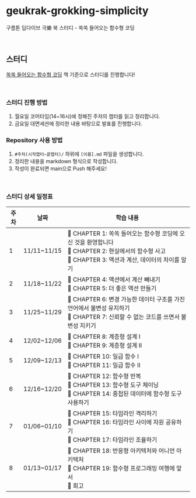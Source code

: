 # geukrak-grokking-simplicity
구름톤 딥다이브 극樂 북 스터디 - 쏙쏙 들어오는 함수형 코딩

<br />

## 스터디

[쏙쏙 들어오는 함수형 코딩](https://m.yes24.com/Goods/Detail/108748841) 책 기준으로 스터디를 진행합니다!

<br />

### 스터디 진행 방법

1. 월요일 코어타임(14~16시)에 정해진 주차의 챕터를 읽고 정리합니다.
2. 금요일 대면세션에 정리한 내용 바탕으로 발표를 진행합니다.

### Repository 사용 방법

1. `#주차(시작챕터~끝챕터)/` 하위에 `[이름].md` 파일을 생성합니다.
2. 정리한 내용을 markdown 형식으로 작성합니다.
3. 작성이 완료되면 main으로 Push 해주세요!

<br />

### 스터디 상세 일정표

| 주차 | 날짜 | 학습 내용 |
|------|------|-----------|
| 1 | 11/11~11/15 | 🔷 CHAPTER 1: 쏙쏙 들어오는 함수형 코딩에 오신 것을 환영합니다<br>🔷 CHAPTER 2: 현실에서의 함수형 사고<br>🔷 CHAPTER 3: 액션과 계산, 데이터의 차이를 알기 |
| 2 | 11/18~11/22 | 🔷 CHAPTER 4: 액션에서 계산 빼내기<br>🔷 CHAPTER 5: 더 좋은 액션 만들기 |
| 3 | 11/25~11/29 | 🔷 CHAPTER 6: 변경 가능한 데이터 구조를 가진 언어에서 불변성 유지하기<br>🔷 CHAPTER 7: 신뢰할 수 없는 코드를 쓰면서 불변성 지키기 |
| 4 | 12/02~12/06 | 🔷 CHAPTER 8: 계층형 설계 I<br>🔷 CHAPTER 9: 계층형 설계 II |
| 5 | 12/09~12/13 | 🔷 CHAPTER 10: 일급 함수 I<br>🔷 CHAPTER 11: 일급 함수 II |
| 6 | 12/16~12/20 | 🔷 CHAPTER 12: 함수형 반복<br>🔷 CHAPTER 13: 함수형 도구 체이닝<br>🔷 CHAPTER 14: 중첩된 데이터에 함수형 도구 사용하기 |
| 7 | 01/06~01/10 | 🔷 CHAPTER 15: 타임라인 격리하기<br>🔷 CHAPTER 16: 타임라인 사이에 자원 공유하기<br>🔷 CHAPTER 17: 타임라인 조율하기 |
| 8 | 01/13~01/17 | 🔷 CHAPTER 18: 반응형 아키텍처와 어니언 아키텍처<br>🔷 CHAPTER 19: 함수형 프로그래밍 여행에 앞서<br>🔷 회고 |
